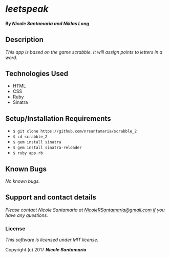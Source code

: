 # _leetspeak_

#### By _**Nicole Santamaria** and **Niklas Long**_

## Description
_This app is based on the game scrabble. It will assign points to letters in a word._

## Technologies Used
* HTML
* CSS
* Ruby
* Sinatra

## Setup/Installation Requirements

* `$ git clone https://github.com/nrsantamaria/scrabble_2`
* `$ cd scrabble_2`
* `$ gem install sinatra`
* `$ gem install sinatra-reloader`
* `$ ruby app.rb`

## Known Bugs

_No known bugs._

## Support and contact details

_Please contact Nicole Santamaria at NicoleRSantamaria@gmail.com if you have any questions._


### License

*This software is licensed under MIT license.*

Copyright (c) 2017 **_Nicole Santamaria_**
